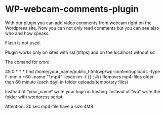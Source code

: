 # WP-webcam-comments-plugin
With our plugin you can add video comments from webcam right on the Wordpress site.
Now you can not only read comments but you can see also who and how speaks.

Flash is not used.

Plugin works only on sites with ssl (https) and on the localhost without ssl.

The comand for cron:

45 0 * * * find /home/your_name/public_html/wp/wp-content/uploads -type f -mmin +60 -name “*.mp4” -exec rm -f {} \; #() Removes mp4-files older than 60 minute (each day) in folder uploads(temporary files)

Instead of “your_name” write your login in hosting. Instead of “wp” write the folder with wordpress script.

Attention: 30 sec mp4-file have a size 4MB.
